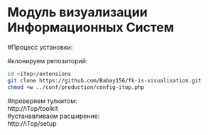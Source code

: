 # Модуль визуализации Информационных Систем

<p>#Процесс установки:</p>
<p>#клонируем репозиторий:</p>

```bash
cd <iTop>/extensions
git clone https://github.com/Babay156/fk-is-visualisation.git
chmod +w ../conf/production/config-itop.php
```
#проверяем тулкитом:<br>
http://iTop/toolkit
<br>
#устанавливаем расширение:<br>
http://iTop/setup
